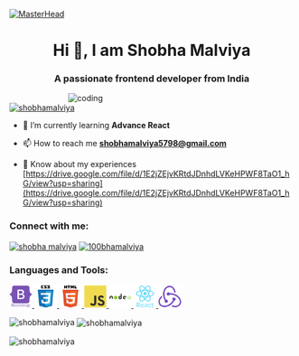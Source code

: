 [![MasterHead](https://1.bp.blogspot.com/-7A4WynwLsMw/XbBpCXG8fHI/AAAAAAAAMt4/uOa1bpLskYgrwGbllhSu2SDj_Mig8SXJQCLcBGAsYHQ/s1600/2000_600px.gif)](https://rishavchanda.io)
<h1 align="center">Hi 👋, I am Shobha Malviya</h1>
<h3 align="center">A passionate frontend developer from India</h3>
<img align="right" alt="coding" width="400" src="https://camo.githubusercontent.com/417e6e178a69cc045c656d083ba983a59303f099087090269c01cacc6741ef29/68747470733a2f2f7170682e66732e71756f726163646e2e6e65742f6d61696e2d71696d672d6661376234626463336232663733653734396535633263363436643461653133">
<p align="left"> <a href="https://github.com/ryo-ma/github-profile-trophy"><img src="https://github-profile-trophy.vercel.app/?username=shobhamalviya" alt="shobhamalviya" /></a> </p>

- 🌱 I’m currently learning **Advance React**

- 📫 How to reach me **shobhamalviya5798@gmail.com**

- 📄 Know about my experiences [https://drive.google.com/file/d/1E2jZEjvKRtdJDnhdLVKeHPWF8TaO1_hG/view?usp=sharing](https://drive.google.com/file/d/1E2jZEjvKRtdJDnhdLVKeHPWF8TaO1_hG/view?usp=sharing)

<h3 align="left">Connect with me:</h3>
<p align="left">
<a href="https://linkedin.com/in/shobha malviya" target="blank"><img align="center" src="https://raw.githubusercontent.com/rahuldkjain/github-profile-readme-generator/master/src/images/icons/Social/linked-in-alt.svg" alt="shobha malviya" height="30" width="40" /></a>
<a href="https://instagram.com/100bhamalviya" target="blank"><img align="center" src="https://raw.githubusercontent.com/rahuldkjain/github-profile-readme-generator/master/src/images/icons/Social/instagram.svg" alt="100bhamalviya" height="30" width="40" /></a>
</p>

<h3 align="left">Languages and Tools:</h3>
<p align="left"> <a href="https://getbootstrap.com" target="_blank" rel="noreferrer"> <img src="https://raw.githubusercontent.com/devicons/devicon/master/icons/bootstrap/bootstrap-plain-wordmark.svg" alt="bootstrap" width="40" height="40"/> </a> <a href="https://www.w3schools.com/css/" target="_blank" rel="noreferrer"> <img src="https://raw.githubusercontent.com/devicons/devicon/master/icons/css3/css3-original-wordmark.svg" alt="css3" width="40" height="40"/> </a> <a href="https://www.w3.org/html/" target="_blank" rel="noreferrer"> <img src="https://raw.githubusercontent.com/devicons/devicon/master/icons/html5/html5-original-wordmark.svg" alt="html5" width="40" height="40"/> </a> <a href="https://developer.mozilla.org/en-US/docs/Web/JavaScript" target="_blank" rel="noreferrer"> <img src="https://raw.githubusercontent.com/devicons/devicon/master/icons/javascript/javascript-original.svg" alt="javascript" width="40" height="40"/> </a> <a href="https://nodejs.org" target="_blank" rel="noreferrer"> <img src="https://raw.githubusercontent.com/devicons/devicon/master/icons/nodejs/nodejs-original-wordmark.svg" alt="nodejs" width="40" height="40"/> </a> <a href="https://reactjs.org/" target="_blank" rel="noreferrer"> <img src="https://raw.githubusercontent.com/devicons/devicon/master/icons/react/react-original-wordmark.svg" alt="react" width="40" height="40"/> </a> <a href="https://redux.js.org" target="_blank" rel="noreferrer"> <img src="https://raw.githubusercontent.com/devicons/devicon/master/icons/redux/redux-original.svg" alt="redux" width="40" height="40"/> </a> </p>

<p><img align="left" src="https://github-readme-stats.vercel.app/api/top-langs?username=shobhamalviya&show_icons=true&locale=en&layout=compact" alt="shobhamalviya" /></p>

<p>&nbsp;<img align="center" src="https://github-readme-stats.vercel.app/api?username=shobhamalviya&show_icons=true&locale=en" alt="shobhamalviya" /></p>

<p><img align="center" src="https://github-readme-streak-stats.herokuapp.com/?user=shobhamalviya&" alt="shobhamalviya" /></p>
